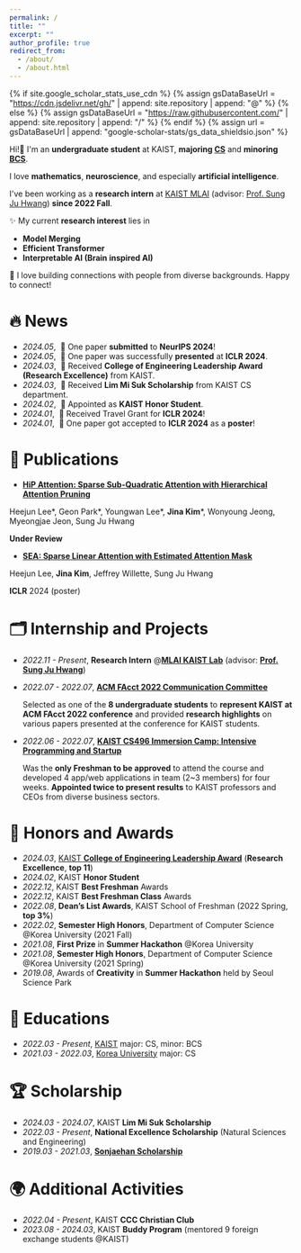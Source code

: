 ```yaml
---
permalink: /
title: ""
excerpt: ""
author_profile: true
redirect_from: 
  - /about/
  - /about.html
---
```


{% if site.google_scholar_stats_use_cdn %}
{% assign gsDataBaseUrl = "https://cdn.jsdelivr.net/gh/" | append: site.repository | append: "@" %}
{% else %}
{% assign gsDataBaseUrl = "https://raw.githubusercontent.com/" | append: site.repository | append: "/" %}
{% endif %}
{% assign url = gsDataBaseUrl | append: "google-scholar-stats/gs_data_shieldsio.json" %}

<span class='anchor' id='about-me'></span>

Hi!👋 
I'm an **undergraduate student** at KAIST, **majoring [CS](https://cs.kaist.ac.kr/)** and **minoring [BCS](https://bcs.kaist.ac.kr/)**.  

I love **mathematics**, **neuroscience**, and especially **artificial intelligence**.

I've been working as a **research intern** at [KAIST MLAI](https://www.mlai-kaist.com/) (advisor: [Prof. Sung Ju Hwang](http://www.sungjuhwang.com/)) **since 2022 Fall**.


✨ My current **research interest** lies in
- <span >**Model Merging**</span>
- <span >**Efficient Transformer**</span>
- <span >**Interpretable AI (Brain inspired AI)**</span>


🌱 I love building connections with people from diverse backgrounds. Happy to connect!

# 🔥 News
- *2024.05*, &nbsp;🎉 One paper **submitted** to **NeurIPS 2024**! 
- *2024.05*, &nbsp;📢 One paper was successfully **presented** at **ICLR 2024**.
- *2024.03*, &nbsp;🏅 Received **College of Engineering Leadership Award (Research Excellence)** from KAIST.
- *2024.03*, &nbsp;🏅 Received **Lim Mi Suk Scholarship** from KAIST CS department.
- *2024.02*, &nbsp;🏅 Appointed as **KAIST Honor Student**.
- *2024.01*, &nbsp;🛫 Received Travel Grant for **ICLR 2024**!
- *2024.01*, &nbsp;🎉 One paper got accepted to **ICLR 2024** as a **poster**!

# 📝 Publications 

- [**HiP Attention: Sparse Sub-Quadratic Attention with Hierarchical Attention Pruning**](https://arxiv.org/pdf/2406.09827)

Heejun Lee\*, Geon Park\*, Youngwan Lee\*, **Jina Kim**\*, Wonyoung Jeong, Myeongjae Jeon, Sung Ju Hwang

**Under Review**

- [**SEA: Sparse Linear Attention with Estimated Attention Mask**](https://arxiv.org/pdf/2310.01777)

Heejun Lee, **Jina Kim**, Jeffrey Willette, Sung Ju Hwang

**ICLR** 2024 (poster)


# 🗂️ Internship and Projects

- *2022.11 - Present*, **Research Intern** @[**MLAI KAIST Lab**](https://www.mlai-kaist.com/) (advisor: [**Prof. Sung Ju Hwang**](http://www.sungjuhwang.com/))
- *2022.07 - 2022.07*, [**ACM FAcct 2022 Communication Committee**](https://facctconference.org/2022/)

  Selected as one of the **8 undergraduate students** to **represent KAIST at ACM FAcct 2022 conference** and provided **research highlights** on various papers presented at the conference for KAIST students.

- *2022.06 - 2022.07*, [**KAIST CS496 Immersion Camp: Intensive Programming and Startup**](https://madcamp.io/)

  Was the **only Freshman to be approved** to attend the course and developed 4 app/web applications in team (2~3 members) for four weeks. **Appointed twice to present results** to KAIST professors and CEOs from diverse business sectors.


# 🏅 Honors and Awards
- *2024.03*, [KAIST **College of Engineering Leadership Award**](https://engineering.kaist.ac.kr/student/innovator) (**Research Excellence**, **top 11**)
- *2024.02*, KAIST **Honor Student**
- *2022.12*, KAIST **Best Freshman** Awards
- *2022.12*, KAIST **Best Freshman Class** Awards
- *2022.08*, **Dean’s List Awards**, KAIST School of Freshman (2022 Spring, **top 3%**)
- *2022.02*, **Semester High Honors**, Department of Computer Science @Korea University (2021 Fall)
- *2021.08*, **First Prize** in **Summer Hackathon** @Korea University
- *2021.08*, **Semester High Honors**, Department of Computer Science @Korea University (2021 Spring)
- *2019.08*, Awards of **Creativity** in **Summer Hackathon** held by Seoul Science Park

# 📖 Educations
- *2022.03 - Present*, [KAIST](https://www.kaist.ac.kr/en/) major: CS, minor: BCS
- *2021.03 - 2022.03*, [Korea University](https://www.korea.edu/mbshome/mbs/en/index.do) major: CS

# 🏆 Scholarship
- *2024.03 - 2024.07*, KAIST **Lim Mi Suk Scholarship**
- *2022.03 - Present*, **National Excellence Scholarship** (Natural Sciences and Engineering)
- *2019.03 - 2021.03*, [**Sonjaehan Scholarship**](https://www.sonjaehan.com/index.php)

# 🌍 Additional Activities
- *2022.04 - Present*, KAIST **CCC Christian Club**
- *2023.08 - 2024.03*, KAIST **Buddy Program** (mentored 9 foreign exchange students @KAIST)
